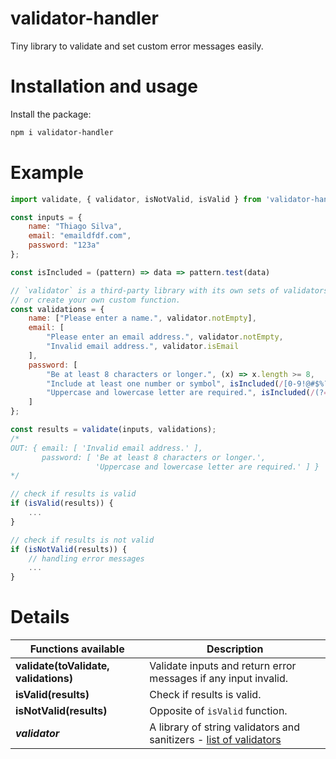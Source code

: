 # validator-handler
Tiny library to validate and set custom error messages easily.

# Installation and usage

Install the package:

```bash
npm i validator-handler
```

# Example

```javascript
import validate, { validator, isNotValid, isValid } from 'validator-handler';

const inputs = {
    name: "Thiago Silva",
    email: "emaildfdf.com",
    password: "123a"
};

const isIncluded = (pattern) => data => pattern.test(data)

// `validator` is a third-party library with its own sets of validators that you can use;
// or create your own custom function.
const validations = {
    name: ["Please enter a name.", validator.notEmpty],
    email: [
        "Please enter an email address.", validator.notEmpty,
        "Invalid email address.", validator.isEmail
    ],
    password: [
        "Be at least 8 characters or longer.", (x) => x.length >= 8,
        "Include at least one number or symbol", isIncluded(/[0-9!@#$%¨&*_()+.]/),
        "Uppercase and lowercase letter are required.", isIncluded(/(?=[A-Z])(?=[a-z])/)
    ]
};

const results = validate(inputs, validations);
/*
OUT: { email: [ 'Invalid email address.' ],
       password: [ 'Be at least 8 characters or longer.',
                   'Uppercase and lowercase letter are required.' ] }
*/

// check if results is valid
if (isValid(results)) {
    ...
}

// check if results is not valid
if (isNotValid(results)) {
    // handling error messages
    ...
}
```

# Details

Functions available                     | Description
--------------------------------------- | --------------------------------------
**validate(toValidate, validations)**   | Validate inputs and return error messages if any input invalid.
**isValid(results)**                    | Check if results is valid.
**isNotValid(results)**                 | Opposite of `isValid` function.
***validator***                         | A library of string validators and sanitizers - [list of validators](https://github.com/chriso/validator.js/blob/master/README.md#validators)

